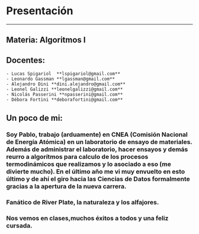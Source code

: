 # Presentación
___
## Materia: Algoritmos I
## Docentes:
	- Lucas Spigariol  **lspigariol@gmail.com**
	- Leonardo Gassman **lgassman@gmail.com**
	- Alejandro Dini **dini.alejandro@gmail.com**
	- Leonel Galizzi **leonelgalizzi@gmail.com**
	- Nicolás Passerini **npasserini@gmail.com**
	- Débora Fortini **deborafortini@gmail.com**

## Un poco de mi:
### Soy Pablo, trabajo (arduamente) en CNEA (Comisión Nacional de Energía Atómica) en un laboratorio de ensayo de materiales. Además de administrar el laboratorio, hacer ensayos y demás reurro a algorítmos para calculo de los procesos termodinámicos que realizamos y lo asociado a eso (me divierte mucho). En el último año me vi muy envuelto en esto último y de ahí el giro hacia las Ciencias de Datos formalmente gracias a la apertura de la nueva carrera.
### Fanático de River Plate, la naturaleza y los alfajores.
### Nos vemos en clases,**muchos éxitos** a todos y una **feliz** cursada.
